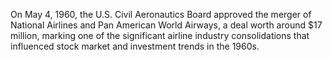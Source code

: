 On May 4, 1960, the U.S. Civil Aeronautics Board approved the merger of National Airlines and Pan American World Airways, a deal worth around $17 million, marking one of the significant airline industry consolidations that influenced stock market and investment trends in the 1960s.
